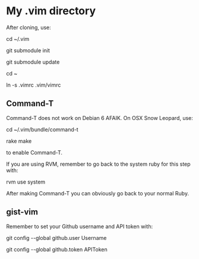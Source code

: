 # My .vim directory

After cloning, use:

  cd ~/.vim

  git submodule init

  git submodule update

  cd ~

  ln -s .vimrc .vim/vimrc


## Command-T

Command-T does not work on Debian 6 AFAIK.
On OSX Snow Leopard, use:

  cd ~/.vim/bundle/command-t

  rake make

to enable Command-T.

If you are using RVM, remember to go back to the system ruby for this step with:
  
  rvm use system

After making Command-T you can obviously go back to your normal Ruby.

## gist-vim

Remember to set your Github username and API token with:

  git config --global github.user Username
  
  git config --global github.token APIToken
